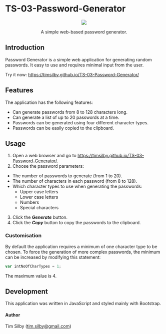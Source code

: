 # TS-03-Password-Generator

<div align="center">
	<img src="https://user-images.githubusercontent.com/69242373/91720207-12db9600-ebda-11ea-95df-5b98da88e749.png">
</div>

<p align="center">
A simple web-based password generator.
</p>

## Introduction

Password Generator is a simple web application for generating random passwords. It easy to use and requires minimal input from the user.

Try it now: <https://timsilby.github.io/TS-03-Password-Generator/>

## Features

The application has the following features:

* Can generate passwords from 8 to 128 characters long.
* Can generate a list of up to 20 passwords at a time.
* Passwords can be generated using four different character types.
* Passwords can be easily copied to the clipboard.

## Usage

1. Open a web browser and go to <https://timsilby.github.io/TS-03-Password-Generator/>.
2. Choose the password parameters:
* The number of passwords to generate (from 1 to 20).
* The number of characters in each password (from 8 to 128).
* Which character types to use when generating the passwords:
  * Upper case letters
  * Lower case letters
  * Numbers
  * Special characters
3. Click the _**Generate**_ button.
4. Click the _**Copy**_ button to copy the passwords to the clipboard.

### Customisation

By default the application requires a minimum of one character type to be chosen. To force the generation of more complex passwords, the minimum can be increased by modifying this statement:
```javascript
var intNoOfCharTypes = 1;
```
The maximum value is 4.

## Development

This application was written in JavaScript and styled mainly with Bootstrap.

#### Author

Tim Silby (tim.silby@gmail.com)



